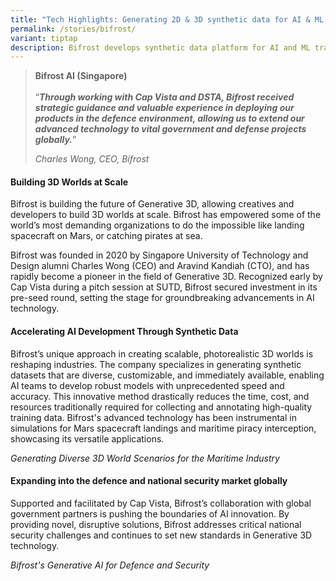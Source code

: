 ```yaml
---
title: "Tech Highlights: Generating 2D & 3D synthetic data for AI & ML training"
permalink: /stories/bifrost/
variant: tiptap
description: Bifrost develops synthetic data platform for AI and ML training
---
```

<blockquote>
<p><strong>Bifrost AI&nbsp;(Singapore)</strong>
<br>
<br>“<strong><em>Through working with Cap Vista and DSTA, Bifrost received strategic guidance and valuable experience in deploying our products in the defence environment, allowing us to extend our advanced technology to vital government and defense projects globally.</em></strong>”</p>
<p><em>Charles Wong, CEO, Bifrost</em>
</p>
</blockquote>
<h4><strong>Building 3D Worlds at Scale</strong></h4>
<p>Bifrost is building the future of Generative 3D, allowing creatives and
developers to build 3D worlds at scale. Bifrost has empowered some of the
world’s most demanding organizations to do the impossible like landing
spacecraft on Mars, or catching pirates at sea.</p>
<p>Bifrost was founded in 2020 by Singapore University of Technology and
Design alumni Charles Wong (CEO) and Aravind Kandiah (CTO), and has rapidly
become a pioneer in the field of Generative 3D. Recognized early by Cap
Vista during a pitch session at SUTD, Bifrost secured investment in its
pre-seed round, setting the stage for groundbreaking advancements in AI
technology.</p>
<p></p>
<h4><strong>Accelerating AI Development Through Synthetic Data</strong></h4>
<p>Bifrost’s unique approach in creating scalable, photorealistic 3D worlds
is reshaping industries. The company specializes in generating synthetic
datasets that are diverse, customizable, and immediately available, enabling
AI teams to develop robust models with unprecedented speed and accuracy.
This innovative method drastically reduces the time, cost, and resources
traditionally required for collecting and annotating high-quality training
data. Bifrost's advanced technology has been instrumental in simulations
for Mars spacecraft landings and maritime piracy interception, showcasing
its versatile applications.&nbsp;</p>
<p><em>Generating Diverse 3D World Scenarios for the Maritime Industry</em>
</p>
<h4><strong>Expanding into the defence and national security market globally</strong></h4>
<p>Supported and facilitated by Cap Vista, Bifrost’s collaboration with global
government partners is pushing the boundaries of AI innovation. By providing
novel, disruptive solutions, Bifrost addresses critical national security
challenges and continues to set new standards in Generative 3D technology.</p>
<p><em>Bifrost's Generative AI for Defence and Security</em>
</p>